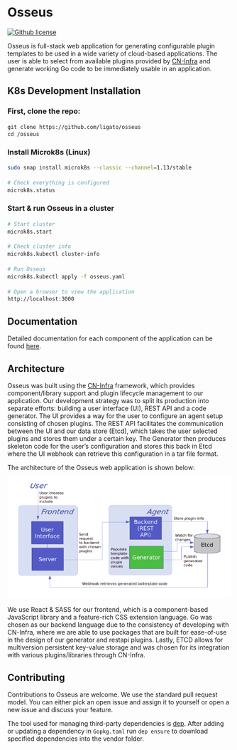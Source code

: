 # Osseus

[![Github license](https://img.shields.io/badge/license-Apache%20license%202.0-blue.svg)](https://github.com/ligato/osseus/blob/master/LICENSE.md)

Osseus is full-stack web application for generating configurable plugin templates to be used in a wide variety of cloud-based applications. The user is able to select from available plugins provided by [CN-Infra](https://github.com/ligato/cn-infra) and generate working Go code to be immediately usable in an application.

## K8s Development Installation

### First, clone the repo:
```
git clone https://github.com/ligato/osseus
cd /osseus
```

### Install Microk8s (Linux)
```bash 
sudo snap install microk8s --classic --channel=1.13/stable

# Check everything is configured
microk8s.status
```

### Start & run Osseus in a cluster
```bash
# Start cluster
microk8s.start

# Check cluster info
microk8s.kubectl cluster-info

# Run Osseus
microk8s.kubectl apply -f osseus.yaml

# Open a browser to view the application
http://localhost:3000
```

## Documentation

Detailed documentation for each component of the application can be found [here](https://github.com/ligato/osseus/tree/dev/docs).

## Architecture

Osseus was built using the [CN-Infra](https://github.com/ligato/cn-infra) framework, which provides component/library support and plugin lifecycle management to our application. Our development strategy was to split its production into separate efforts: building a user interface (UI), REST API and a code generator. The UI provides a way for the user to configure an agent setup consisting of chosen plugins. The REST API facilitates the communication between the UI and our data store (Etcd), which takes the user selected plugins and stores them under a certain key. The Generator then produces skeleton code for the user’s configuration and stores this back in Etcd where the UI webhook can retrieve this configuration in a tar file format.

The architecture of the Osseus web application is shown below:

<p align="center">
    <img src="docs/img/Architecture.png" alt="Osseus Architecture">
</p>

We use React & SASS for our frontend, which is a component-based JavaScript library and a feature-rich CSS extension language. Go was chosen as our backend language due to the consistency of developing with CN-Infra, where we are able to use packages that are built for ease-of-use in the design of our generator and restapi plugins. Lastly, ETCD allows for multiversion persistent key-value storage and was chosen for its integration with various plugins/libraries through CN-Infra.

## Contributing

Contributions to Osseus are welcome. We use the standard pull request model. You can 
either pick an open issue and assign it to yourself or open a new issue and discuss your feature.

The tool used for managing third-party dependencies is [dep](https://github.com/golang/dep).
After adding or updating a dependency in `Gopkg.toml` run `dep ensure` to download
specified dependencies into the vendor folder.
